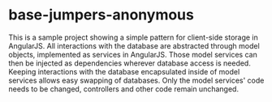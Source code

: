 # base-jumpers-anonymous

This is a sample project showing a simple pattern for client-side storage in AngularJS. All interactions with the database
are abstracted through model objects, implemented as services in AngularJS. Those model services can then be injected as dependencies wherever
database access is needed. Keeping interactions with the database encapsulated inside of model services allows
easy swapping of databases. Only the model services' code needs to be changed, controllers and other code remain unchanged.
